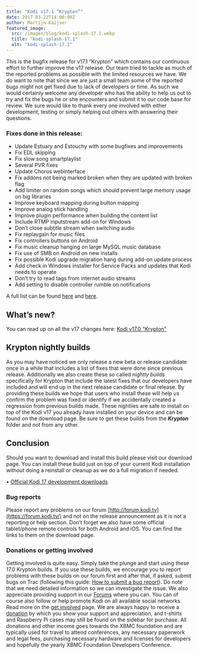 ```yaml
---
title: "Kodi v17.1 “Krypton”"
date: 2017-03-22T14:00:00Z
author: Martijn Kaijser
featured_image:
  src: /images/blog/kodi-splash-17.1.webp
  title: "kodi-splash-17.1"
  alt: "kodi-splash-17.1"
---
```


This is the bugfix release for v17.1 “Krypton” which contains our continuous effort to further improve the v17 release. Our team tried to tackle as much of the reported problems as possible with the limited resources we have. We do want to note that since we are just a small team some of the reported bugs might not get fixed due to lack of developers or time. As such we would certainly welcome any developer who has the ability to help us out to try and fix the bugs he or she encounters and submit it to our code base for review. We sure would like to thank every one involved with either development, testing or simply helping out others with answering their questions.

### Fixes done in this release:

- Update Estuary and Estouchy with some bugfixes and improvements
- Fix EDL skipping
- Fix slow song smartplaylist
- Several PVR fixes
- Update Chorus webinterface
- Fix addons not being marked broken when they are updated with broken flag
- Add limiter on random songs which should prevent large memory usage on big libraries
- Improve keyboard mapping during button mapping
- Improve analog stick handling
- Improve plugin performance when building the content list
- Include RTMP inputstream add-on for Windows
- Don’t close subtitle stream when switching audio
- Fix replaygain for music files
- Fix controllers buttons on Android
- Fix music cleanup hanging on large MySQL music database
- Fix use of SMB on Android on new installs
- Fix possible Kodi upgrade migration hang during add-on update process
- Add check in Windows installer for Service Packs and updates that Kodi needs to operate
- Don’t try to read tags from internet audio streams
- Add setting to disable controller rumble on notifications

A full list can be found [here](https://github.com/xbmc/xbmc/milestone/99?closed=1) and [here](https://github.com/xbmc/xbmc/milestone/101?closed=1).

## What’s new?

You can read up on all the v17 changes here: [Kodi v17.0 “Krypton”](/kodi17)

## Krypton nightly builds

As you may have noticed we only release a new beta or release candidate once in a while that includes a list of fixes that were done since previous release. Additionally we also create these so called _nightly builds_ specifically for Krypton that include the latest fixes that our developers have included and will end up in the next release candidate or final release. By providing these builds we hope that users who install these will help us confirm the problem was fixed or identify if we accidentally created a regression from previous builds made. These nightlies are safe to install on top of the Kodi v17 you already have installed on your device and can be found on the download page. Be sure to get these builds from the **_Krypton_** folder and not from any other.

## Conclusion

Should you want to download and install this build please visit our download page. You can install these build just on top of your current Kodi installation without doing a reinstall or cleanup as we do a full migration if needed.

• [Official Kodi 17 development downloads](/download)

### Bug reports

Please report any problems on our forum [http://forum.kodi.tv](https://forum.kodi.tv/) and not on the release announcement as it is not a reporting or help section. Don’t forget we also have some official tablet/phone remote controls for both Android and iOS. You can find the links to them on the download page.

### Donations or getting involved

Getting involved is quite easy. Simply take the plunge and start using these 17.0 Krypton builds. If you use these builds, we encourage you to report problems with these builds on our forum first and after that, if asked, submit bugs on Trac (following this guide: [How to submit a bug report](https://kodi.wiki/view/HOW-TO:Submit_a_bug_report)). Do note that we need detailed information so we can investigate the issue. We also appreciate providing support in our [Forums](https://forum.kodi.tv/ "Kodi Forums") where you can. You can of course also follow or help promote Kodi on all available social networks. Read more on the [get involved](/get-involved) page. We are always happy to receive a [donation](/contribute/donate "Donate") by which you show your support and appreciation, and t-shirts and Raspberry Pi cases may still be found on the sidebar for purchase. All donations and other income goes towards the XBMC foundation and are typically used for travel to attend conferences, any necessary paperwork and legal fees, purchasing necessary hardware and licenses for developers and hopefully the yearly XBMC Foundation Developers Conference.
